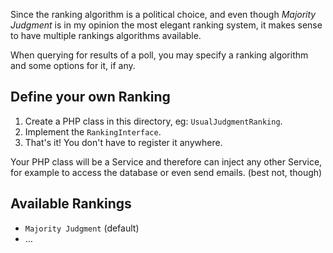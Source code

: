 
Since the ranking algorithm is a political choice, and even though _Majority Judgment_ is in my opinion the most elegant ranking system, it makes sense to have multiple rankings algorithms available.

When querying for results of a poll, you may specify a ranking algorithm and some options for it, if any.


## Define your own Ranking

1. Create a PHP class in this directory, eg: `UsualJudgmentRanking`.
2. Implement the `RankingInterface`.
3. That's it!  You don't have to register it anywhere.

Your PHP class will be a Service and therefore can inject any other Service,
for example to access the database or even send emails. (best not, though)


## Available Rankings

- `Majority Judgment` (default)
- …
